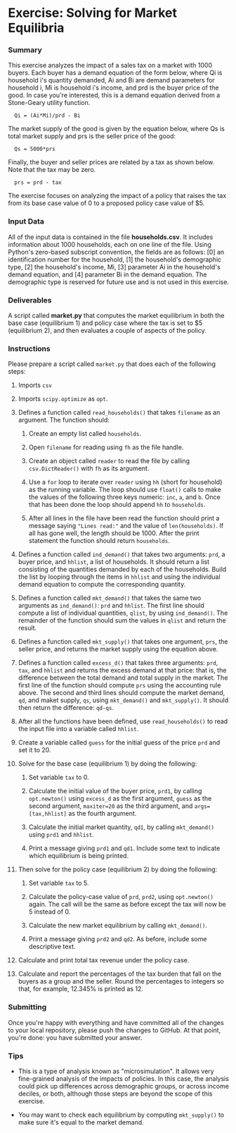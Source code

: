 # Exercise: Solving for Market Equilibria

### Summary

This exercise analyzes the impact of a sales tax on a market with 1000 buyers. Each buyer has a demand equation of the form below, where Qi is household i's quantity demanded, Ai and Bi are demand parameters for household i, Mi is household i's income, and prd is the buyer price of the good. In case you're interested, this is a demand equation derived from a Stone-Geary utility function.
````
  Qi = (Ai*Mi)/prd - Bi
````
The market supply of the good is given by the equation below, where Qs is total market supply and prs is the seller price of the good:
````
  Qs = 5000*prs
````
Finally, the buyer and seller prices are related by a tax as shown below. Note that the tax may be zero.
````
  prs = prd - tax
````
The exercise focuses on analyzing the impact of a policy that raises the tax from its base case value of 0 to a proposed policy case value of $5.

### Input Data

All of the input data is contained in the file **households.csv**. It includes information about 1000 households, each on one line of the file. Using Python's zero-based subscript convention, the fields are as follows: [0] an identification number for the household, [1] the household's demographic type, [2] the household's income, Mi, [3] parameter Ai in the household's demand equation, and [4] parameter Bi in the demand equation. The demographic type is reserved for future use and is not used in this exercise.

### Deliverables

A script called **market.py** that computes the market equilibrium in both the base case (equilibrium 1) and policy case where the tax is set to $5 (equilibrium 2), and then evaluates a couple of aspects of the policy.

### Instructions

Please prepare a script called `market.py` that does each of the following steps:

1. Imports `csv`

1. Imports `scipy.optimize` as `opt`.

1. Defines a function called `read_households()` that takes `filename` as an argument. The function should:

    1. Create an empty list called `households`.

    1. Open `filename` for reading using `fh` as the file handle.

    1. Create an object called `reader` to read the file by calling `csv.DictReader()` with `fh` as its argument.

    1. Use a `for` loop to iterate over `reader` using `hh` (short for household) as the running variable. The loop should use `float()` calls to make the values of the following three keys numeric: `inc`, `a`, and `b`. Once that has been done the loop should append `hh` to `households`.

    1. After all lines in the file have been read the function should print a message saying `"Lines read:"` and the value of `len(households)`. If all has gone well, the length should be 1000. After the print statement the function should return `households`.

1. Defines a function called `ind_demand()` that takes two arguments: `prd`, a buyer price, and `hhlist`, a list of households. It should return a list consisting of the quantities demanded by each of the households. Build the list by looping through the items in `hhlist` and using the individual demand equation to compute the corresponding quantity.

1. Defines a function called `mkt_demand()` that takes the same two arguments as `ind_demand()`: `prd` and `hhlist`. The first line should compute a list of individual quantities, `qlist`, by using `ind_demand()`. The remainder of the function should sum the values in `qlist` and return the result.

1. Defines a function called `mkt_supply()` that takes one argument, `prs`, the seller price, and returns the market supply using the equation above.

1. Defines a function called `excess_d()` that takes three arguments: `prd`, `tax`, and `hhlist` and returns the excess demand at that price: that is, the difference between the total demand and total supply in the market. The first line of the function should compute `prs` using the accounting rule above. The second and third lines should compute the market demand, `qd`, and maket supply, `qs`, using `mkt_demand()` and `mkt_supply()`. It should then return the difference: `qd-qs`.

1. After all the functions have been defined, use `read_households()` to read the input file into a variable called `hhlist`.

1. Create a variable called `guess` for the initial guess of the price `prd` and set it to 20.

1. Solve for the base case (equilibrium 1) by doing the following:

    1. Set variable `tax` to 0.

    1. Calculate the initial value of the buyer price, `prd1`, by calling `opt.newton()` using `excess_d` as the first argument, `guess` as the second argument, `maxiter=20` as the third argument, and `args=[tax,hhlist]` as the fourth argument.

    1. Calculate the initial market quantity, `qd1`, by calling `mkt_demand()` using `prd1` and `hhlist`.

    1. Print a message giving `prd1` and `qd1`. Include some text to indicate which equilibrium is being printed.

1. Then solve for the policy case (equilibrium 2) by doing the following:

    1. Set variable `tax` to 5.

    1. Calculate the policy-case value of `prd`, `prd2`, using `opt.newton()` again. The call will be the same as before except the tax will now be 5 instead of 0.

    1. Calculate the new market equilibrium by calling `mkt_demand()`.

    1. Print a message giving `prd2` and `qd2`. As before, include some descriptive text.

1. Calculate and print total tax revenue under the policy case.

1. Calculate and report the percentages of the tax burden that fall on the buyers as a group and the seller. Round the percentages to integers so that, for example, 12.345% is printed as 12.

### Submitting

Once you're happy with everything and have committed all of the changes to your local repository, please push the changes to GitHub. At that point, you're done: you have submitted your answer.

### Tips

+ This is a type of analysis known as "microsimulation". It allows very fine-grained analysis of the impacts of policies. In this case, the analysis could pick up differences across demographic groups, or across income deciles, or both, although those steps are beyond the scope of this exercise.

+ You may want to check each equilibrium by computing `mkt_supply()` to make sure it's equal to the market demand.
